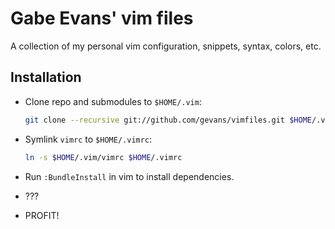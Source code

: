 # Gabe Evans' vim files

A collection of my personal vim configuration, snippets, syntax, colors, etc.

## Installation

* Clone repo and submodules to `$HOME/.vim`:

  ```sh
  git clone --recursive git://github.com/gevans/vimfiles.git $HOME/.vim
  ```

* Symlink `vimrc` to `$HOME/.vimrc`:

  ```sh
  ln -s $HOME/.vim/vimrc $HOME/.vimrc
  ```

* Run `:BundleInstall` in vim to install dependencies.

* ???

* PROFIT!
